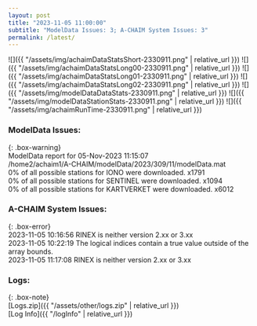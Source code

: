 ```yaml
---
layout: post
title: "2023-11-05 11:00:00"
subtitle: "ModelData Issues: 3; A-CHAIM System Issues: 3"
permalink: /latest/
---
```


![]({{ "/assets/img/achaimDataStatsShort-2330911.png" | relative_url }})
![]({{ "/assets/img/achaimDataStatsLong00-2330911.png" | relative_url }})
![]({{ "/assets/img/achaimDataStatsLong01-2330911.png" | relative_url }})
![]({{ "/assets/img/achaimDataStatsLong02-2330911.png" | relative_url }})
![]({{ "/assets/img/modelDataDataStats-2330911.png" | relative_url }})
![]({{ "/assets/img/modelDataStationStats-2330911.png" | relative_url }})
![]({{ "/assets/img/achaimRunTime-2330911.png" | relative_url }})


### ModelData Issues:  
  
{: .box-warning}  
 ModelData report for 05-Nov-2023 11:15:07   
 /home2/achaim1/A-CHAIM/modelData/2023/309/11/modelData.mat   
 0% of all possible stations for IONO were downloaded. x1791   
 0% of all possible stations for SENTINEL were downloaded. x1094   
 0% of all possible stations for KARTVERKET were downloaded. x6012   
  
### A-CHAIM System Issues:  
  
{: .box-error}  
2023-11-05 10:16:56 RINEX is neither version 2.xx or 3.xx  
2023-11-05 10:22:19 The logical indices contain a true value outside of the array bounds.  
2023-11-05 11:17:08 RINEX is neither version 2.xx or 3.xx  

### Logs:  
  
{: .box-note}  
[Logs.zip]({{ "/assets/other/logs.zip" | relative_url }})  
[Log Info]({{ "/logInfo" | relative_url }})  
